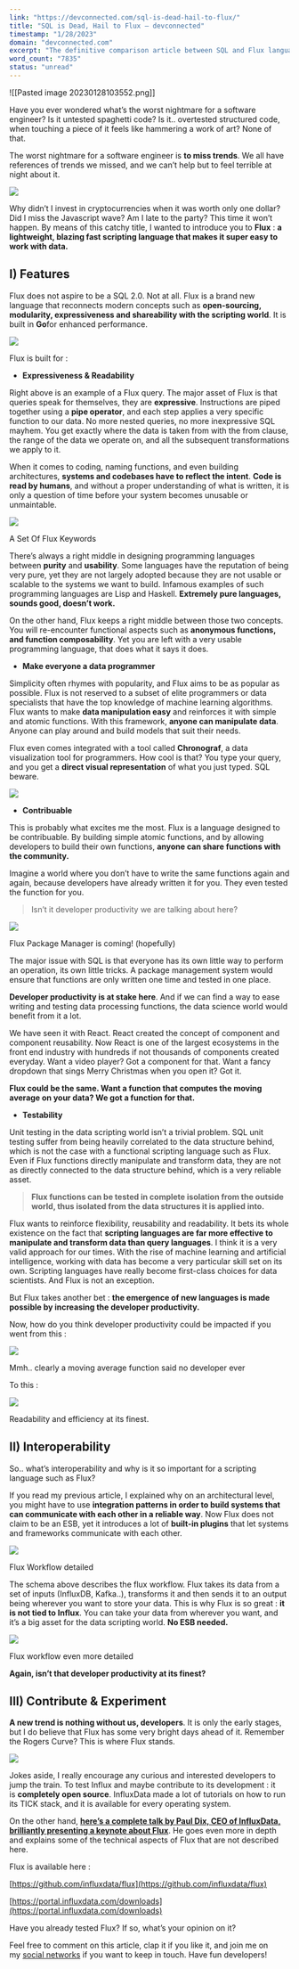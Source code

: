 ```yaml
---
link: "https://devconnected.com/sql-is-dead-hail-to-flux/"
title: "SQL is Dead, Hail to Flux – devconnected"
timestamp: "1/28/2023"
domain: "devconnected.com"
excerpt: "The definitive comparison article between SQL and Flux language introduced by InfluxData in 2019. In-depth article comparing every language feature."
word_count: "7835"
status: "unread"
---
```

![[Pasted image 20230128103552.png]]

Have you ever wondered what’s the worst nightmare for a software engineer? Is it untested spaghetti code? Is it.. overtested structured code, when touching a piece of it feels like hammering a work of art? None of that.

The worst nightmare for a software engineer is **to miss trends**. We all have references of trends we missed, and we can’t help but to feel terrible at night about it.

![](https://devconnected.com/wp-content/uploads/2019/04/missed-trends-1024x441.png)

Why didn’t I invest in cryptocurrencies when it was worth only one dollar? Did I miss the Javascript wave? Am I late to the party? This time it won’t happen. By means of this catchy title, I wanted to introduce you to **Flux** : **a lightweight, blazing fast scripting language that makes it super easy to work with data.**

## I) Features

Flux does not aspire to be a SQL 2.0. Not at all. Flux is a brand new language that reconnects modern concepts such as **open-sourcing, modularity, expressiveness and shareability with the scripting world**. It is built in **Go**for enhanced performance.

![](https://devconnected.com/wp-content/uploads/2019/04/New-Wireframe-2.png)

Flux is built for :

-   **Expressiveness & Readability**

Right above is an example of a Flux query. The major asset of Flux is that queries speak for themselves, they are **expressive**. Instructions are piped together using a **pipe operator**, and each step applies a very specific function to our data. No more nested queries, no more inexpressive SQL mayhem. You get exactly where the data is taken from with the from clause, the range of the data we operate on, and all the subsequent transformations we apply to it.

When it comes to coding, naming functions, and even building architectures, **systems and codebases have to reflect the intent**. **Code is read by humans**, and without a proper understanding of what is written, it is only a question of time before your system becomes unusable or unmaintable.

![](https://devconnected.com/wp-content/uploads/2019/04/New-Wireframe-3-1.png)

  
A Set Of Flux Keywords

There’s always a right middle in designing programming languages between **purity** and **usability**. Some languages have the reputation of being very pure, yet they are not largely adopted because they are not usable or scalable to the systems we want to build. Infamous examples of such programming languages are Lisp and Haskell. **Extremely pure languages, sounds good, doesn’t work.**

On the other hand, Flux keeps a right middle between those two concepts. You will re-encounter functional aspects such as **anonymous functions, and function composability**. Yet you are left with a very usable programming language, that does what it says it does.

-   **Make everyone a data programmer**

Simplicity often rhymes with popularity, and Flux aims to be as popular as possible. Flux is not reserved to a subset of elite programmers or data specialists that have the top knowledge of machine learning algorithms. Flux wants to make **data manipulation easy** and reinforces it with simple and atomic functions. With this framework, **anyone can manipulate data**. Anyone can play around and build models that suit their needs.

Flux even comes integrated with a tool called **Chronograf**, a data visualization tool for programmers. How cool is that? You type your query, and you get a **direct visual representation** of what you just typed. SQL beware.

![](https://devconnected.com/wp-content/uploads/2019/04/chronograf-1024x527.png)

-   **Contribuable**

This is probably what excites me the most. Flux is a language designed to be contribuable. By building simple atomic functions, and by allowing developers to build their own functions, **anyone can share functions with the community.**

Imagine a world where you don’t have to write the same functions again and again, because developers have already written it for you. They even tested the function for you.

> Isn’t it developer productivity we are talking about here?

![](https://devconnected.com/wp-content/uploads/2019/04/New-Wireframe-4-1024x478.png)

  
Flux Package Manager is coming! (hopefully)

The major issue with SQL is that everyone has its own little way to perform an operation, its own little tricks. A package management system would ensure that functions are only written one time and tested in one place.

**Developer productivity is at stake here**. And if we can find a way to ease writing and testing data processing functions, the data science world would benefit from it a lot.

We have seen it with React. React created the concept of component and component reusability. Now React is one of the largest ecosystems in the front end industry with hundreds if not thousands of components created everyday. Want a video player? Got a component for that. Want a fancy dropdown that sings Merry Christmas when you open it? Got it.

**Flux could be the same. Want a function that computes the moving average on your data? We got a function for that.**

-   **Testability**

Unit testing in the data scripting world isn’t a trivial problem. SQL unit testing suffer from being heavily correlated to the data structure behind, which is not the case with a functional scripting language such as Flux. Even if Flux functions directly manipulate and transform data, they are not as directly connected to the data structure behind, which is a very reliable asset.

> **Flux functions can be tested in complete isolation from the outside world, thus isolated from the data structures it is applied into.**

Flux wants to reinforce flexibility, reusability and readability. It bets its whole existence on the fact that **scripting languages are far more effective to manipulate and transform data than query languages**. I think it is a very valid approach for our times. With the rise of machine learning and artificial intelligence, working with data has become a very particular skill set on its own. Scripting languages have really become first-class choices for data scientists. And Flux is not an exception.

But Flux takes another bet : **the emergence of new languages is made possible by increasing the developer productivity.**

Now, how do you think developer productivity could be impacted if you went from this :

![](https://devconnected.com/wp-content/uploads/2019/04/sqlstack.png)

  
Mmh.. clearly a moving average function said no developer ever

To this :

![](https://devconnected.com/wp-content/uploads/2019/04/flux2.png)

  
Readability and efficiency at its finest.

## II) Interoperability

So.. what’s interoperability and why is it so important for a scripting language such as Flux?

If you read my previous article, I explained why on an architectural level, you might have to use **integration patterns in order to build systems that can communicate with each other in a reliable way**. Now Flux does not claim to be an ESB, yet it introduces a lot of **built-in plugins** that let systems and frameworks communicate with each other.

![](https://devconnected.com/wp-content/uploads/2019/04/New-Wireframe-5.png)

  
Flux Workflow detailed

The schema above describes the flux workflow. Flux takes its data from a set of inputs (InfluxDB, Kafka..), transforms it and then sends it to an output being wherever you want to store your data. This is why Flux is so great : **it is not tied to Influx**. You can take your data from wherever you want, and it’s a big asset for the data scripting world. **No ESB needed.**

![](https://devconnected.com/wp-content/uploads/2019/04/New-Wireframe-6-1024x141.png)

  
Flux workflow even more detailed

**Again, isn’t that developer productivity at its finest?**

## III) Contribute & Experiment

**A new trend is nothing without us, developers**. It is only the early stages, but I do believe that Flux has some very bright days ahead of it. Remember the Rogers Curve? This is where Flux stands.

![](https://devconnected.com/wp-content/uploads/2019/04/New-Wireframe-7.png)

Jokes aside, I really encourage any curious and interested developers to jump the train. To test Influx and maybe contribute to its development : it is **completely open source**. InfluxData made a lot of tutorials on how to run its TICK stack, and it is available for every operating system.

On the other hand, [**here’s a complete talk by Paul Dix, CEO of InfluxData, brilliantly presenting a keynote about Flux**](https://www.youtube.com/watch?v=f5gVpHHKfUM). He goes even more in depth and explains some of the technical aspects of Flux that are not described here.

Flux is available here :

[https://github.com/influxdata/flux](https://github.com/influxdata/flux)

[https://portal.influxdata.com/downloads](https://portal.influxdata.com/downloads)

Have you already tested Flux? If so, what’s your opinion on it?

Feel free to comment on this article, clap it if you like it, and join me on my [social networks](https://www.linkedin.com/in/antoine-solnichkin-2ba22a54/) if you want to keep in touch. Have fun developers!